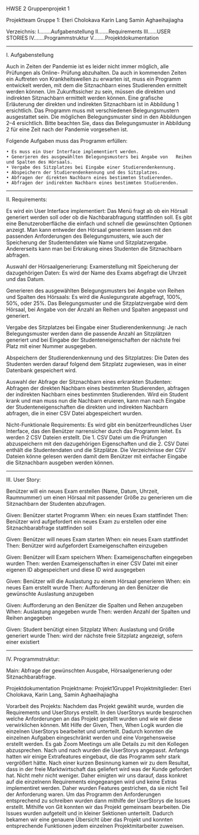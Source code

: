 HWSE 2
Gruppenprojekt 1

Projektteam Gruppe 1:
Eteri Cholokava
Karin Lang
Samin Aghaeihajiagha

Verzeichnis:
I........Aufgabenstellung
II.......Requirements
III......USER STORIES
IV.......Programmstruktur
V........Projektdokumentation

**************************************************************************************************************************************************************************************************************

I. Aufgabenstellung 

Auch in Zeiten der Pandemie ist es leider nicht immer möglich, alle Prüfungen als Online- 
Prüfung abzuhalten. Da auch in kommenden Zeiten ein Auftreten von Krankheitswellen zu erwarten 
ist, muss ein Programm entwickelt werden, mit dem die Sitznachbarn eines Studierenden 
ermittelt werden können. Um Zukunftssicher zu sein, müssen die direkten und indirekten 
Sitznachbarn ermittelt werden können. Eine grafische Erläuterung der direkten und indirekten 
Sitznachbarn ist in Abbildung 1 ersichtlich. Das Programm muss mit verschiedenen Belegungsmustern 
ausgestattet sein. Die möglichen Belegungsmuster sind in den Abbildungen 2–4 
ersichtlich. Bitte beachten Sie, dass das Belegungsmuster in Abbildung 2 für eine Zeit nach der 
Pandemie vorgesehen ist. 

Folgende Aufgaben muss das Programm erfüllen: 

    • Es muss ein User Interface implementiert werden. 
    • Generieren des ausgewählten Belegungsmusters bei Angabe von   Reihen und Spalten des Hörsaals. 
    • Vergabe des Sitzplatzes bei Eingabe einer Studierendenkennung. 
    • Abspeichern der Studierendenkennung und des Sitzplatzes. 
    • Abfragen der direkten Nachbarn eines bestimmten Studierenden. 
    • Abfragen der indirekten Nachbarn eines bestimmten Studierenden. 
    
***************************************************************************************************************************************************************************************************************    

II. Requirements:

Es wird ein User Interface implementiert:
    Das Menü fragt ab ob ein Hörsall generiert werden soll oder ob die Nachbarabfragung stattfinden soll.
    Es gibt eine Benutzeroberfläche die einfach und schnell die gewünschten Optionen anzeigt. 
    Man kann entweder den Hörsaal generieren lassen mit den passenden Anforderungen des Belegungsmusters, wie auch 
    der Speicherung der Studentendaten wie Name und Sitzplatzvergabe. Andererseits kann man bei Erkrakung eines Studenten die Sitznachbarn abfragen.

Auswahl der Hörsaalgenerierung:
    Examerstellung mit Speicherung der dazugehörigen Daten:
    Es wird der Name des Exams abgefragt die Uhrzeit und das Datum.
    
Generieren des ausgewählten Belegungsmusters bei Angabe von Reihen und Spalten des Hörsaals: 
    Es wird die Auslegungsrate abgefragt, 100%, 50%, oder 25%.
    Das Belegungsmuster und die Sitzplatzvergabe wird dem Hörsaal, bei Angabe von der Anzahl an Reihen und Spalten angepasst und generiert.

Vergabe des Sitzplatzes bei Eingabe einer Studierendenkennung: 
   Je nach Belegungsmuster werden dann die passende Anzahl an Sitzplätzen generiert und bei Eingabe der Studenteneigenschaften der nächste frei Platz mit einer Nummer ausgegeben.

Abspeichern der Studierendenkennung und des Sitzplatzes: 
   Die Daten des Studenten werden darauf folgend dem Sitzplatz zugewiesen, was in einer Datenbank gespeichert wird.

Auswahl der Abfrage der Sitznachbarn eines erkrankten Studenten:
   Abfragen der direkten Nachbarn eines bestimmten Studierenden, abfragen der indirekten Nachbarn eines bestimmten Studierenden. 
   Wird ein Student krank und man muss nun die Nachbarn eruieren, kann man nach Eingabe der Studenteneigenschaften die direkten und indirekten Nachbarn abfragen, 
   die in einer CSV Datei abgespeichert wurden.

Nicht-Funktionale Requirements:
    Es wird gibt ein benützerfreundliches User Interface, das den Benützer narrensicher durch das Programm leitet.
    Es werden 2 CSV Dateien erstellt. Die 1. CSV Datei um die Prüfungen abzuspeichern mit den dazugehörigen Eigenschaften und die 2. CSV Datei enthält die Studentendaten und die Sitzplätze.
    Die Verzeichnisse der CSV Dateien könne gelesen werden damit dem Benützer mit einfacher Eingabe die Sitznachbarn ausgeben werden können.

**************************************************************************************************************************************************************************************************************

III. User Story:

Benützer will ein neues Exam erstellen (Name, Datum, Uhrzeit, Raumnummer) um einen Hörsaal mit passender Größe zu generieren um die Sitznachbarn der Studenten abzufragen.

Given: Benützer startet Programm
When:  ein neues Exam stattfindet
Then:  Benützer wird aufgefordert ein neues Exam zu erstellen oder eine Sitznachbarabfrage stattfinden soll

Given: Benützer will neues Exam starten
When:  ein neues Exam stattfindet
Then:  Benützer wird aufgefordert Exameigenschaften einzugeben

Given: Benützer will Exam speichern
When:  Exameigenschaften eingegeben wurden
Then:  werden Exameigenschaften in einer CSV Datei mit einer eigenen ID abgespeichert und diese ID wird ausgegeben

Given: Benützer will die Auslastung zu einem Hörsaal generieren
When:  ein neues Eam erstellt wurde
Then:  Aufforderung an den Benützer die gewünschte Auslastung anzugeben

Given: Aufforderung an den Benützer die Spalten und Rehen anzugeben
When:  Auslastung angegeben wurde
Then:  werden Anzahl der Spalten und Reihen angegeben

Given: Student benütigt einen Sitzplatz
When:  Auslastung und Größe generiert wurde
Then:  wird der nächste freie Sitzplatz angezeigt, sofern einer existiert





**************************************************************************************************************************************************************************************************************

IV. Programmstruktur:

Main:
    Abfrage der gewünschten Ausgabe, Hörsaalgenerierung oder Sitznachbarabfrage.















Projektdokumentation
Projektname: Projekt1Gruppe1
Projektmitglieder: Eteri Cholokava, Karin Lang, Samin Aghaeihajiagha

Vorarbeit des Projekts:
Nachdem das Projekt gewählt wurde, wurden die Requirements und UserStorys erstellt. 
In den UserStorys wurde besprochen welche Anforderungen an das Projekt gestellt wurden und wie wir diese verwirklichen können. 
Mit Hilfe der Given, Then, When Logik wurden die einzelnen UserStorys bearbeitet und unterteilt. Dadurch konnten die einzelnen Aufgaben eingeschränkt werden und eine Vorgehensweise erstellt werden.
Es gab Zoom Meetings um alle Details zu mit den Kollegen abzusprechen. Nach und nach wurden die UserStorys angepasst. Anfangs hatten wir einige 
Extrafeatures eingebaut, die das Programm sehr stark vergrößert hätte. Nach einer kurzen Besinnung kamen wir zu dem Resultat, dass in der freie Marktwirtschaft 
das geliefert wird was der Kunde gefordert hat. Nicht mehr nicht weniger. Daher einigten wir uns darauf, dass konkret auf die einzelnenn Requirements eingegeangen wird und keine Extras implementiret werden. 
Daher wurden Features gestrichen, da sie nicht Teil der Anforderung waren. 
Um das Programm den Anforderungen entsprechend zu schreiben wurden dann mithilfe der UserStorys die Issues erstellt. Mithilfe von Git konnten wir das Projekt gemeinsam bearbeiten.
Die Issues wurden aufgeteilt und in kleiner Sektionen unterteilt. Dadurch bekamen wir eine genauere Übersicht über das Projekt und konnten entsprechende Funktionen jedem einzelnen Projektmitarbeiter zuweisen.

